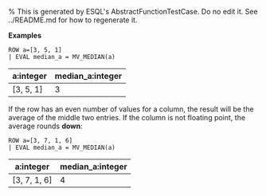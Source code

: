 % This is generated by ESQL's AbstractFunctionTestCase. Do no edit it. See ../README.md for how to regenerate it.

**Examples**

```esql
ROW a=[3, 5, 1]
| EVAL median_a = MV_MEDIAN(a)
```

| a:integer | median_a:integer |
| --- | --- |
| [3, 5, 1] | 3 |

If the row has an even number of values for a column, the result will be the average of the middle two entries. If the column is not floating point, the average rounds **down**:

```esql
ROW a=[3, 7, 1, 6]
| EVAL median_a = MV_MEDIAN(a)
```

| a:integer | median_a:integer |
| --- | --- |
| [3, 7, 1, 6] | 4 |


